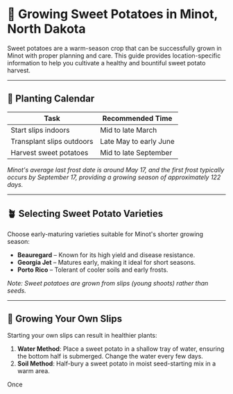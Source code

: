 # 🍠 Growing Sweet Potatoes in Minot, North Dakota

Sweet potatoes are a warm-season crop that can be successfully grown in Minot with proper planning and care. This guide provides location-specific information to help you cultivate a healthy and bountiful sweet potato harvest.

---

## 📅 Planting Calendar

| Task                         | Recommended Time       |
|------------------------------|------------------------|
| Start slips indoors          | Mid to late March      |
| Transplant slips outdoors    | Late May to early June |
| Harvest sweet potatoes       | Mid to late September  |

*Minot's average last frost date is around May 17, and the first frost typically occurs by September 17, providing a growing season of approximately 122 days.*

---

## 🪴 Selecting Sweet Potato Varieties

Choose early-maturing varieties suitable for Minot's shorter growing season:

- **Beauregard** – Known for its high yield and disease resistance.
- **Georgia Jet** – Matures early, making it ideal for short seasons.
- **Porto Rico** – Tolerant of cooler soils and early frosts.

*Note: Sweet potatoes are grown from slips (young shoots) rather than seeds.*

---

## 🌱 Growing Your Own Slips

Starting your own slips can result in healthier plants:

1. **Water Method**: Place a sweet potato in a shallow tray of water, ensuring the bottom half is submerged. Change the water every few days.
2. **Soil Method**: Half-bury a sweet potato in moist seed-starting mix in a warm area.

Once
